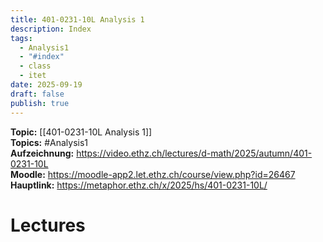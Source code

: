 ```yaml
---
title: 401-0231-10L Analysis 1
description: Index
tags:
  - Analysis1
  - "#index"
  - class
  - itet
date: 2025-09-19
draft: false
publish: true
---
```

**Topic:** [[401-0231-10L Analysis 1]]  
**Topics:** #Analysis1   
**Aufzeichnung:** https://video.ethz.ch/lectures/d-math/2025/autumn/401-0231-10L  
**Moodle:**  https://moodle-app2.let.ethz.ch/course/view.php?id=26467  
**Hauptlink:**  https://metaphor.ethz.ch/x/2025/hs/401-0231-10L/  
# Lectures



